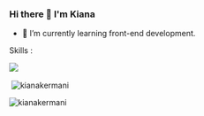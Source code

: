 ### Hi there 👋 I'm Kiana
- 🌱 I’m currently learning front-end development.

Skills :
<p align="left">
  <a href="https://skillicons.dev">
    <img src="https://skillicons.dev/icons?i=html,css,bootstrap,js,react,ts,tailwind"/>
  </a>
</p>


<p>&nbsp;<img align="center" src="https://github-readme-stats.vercel.app/api?username=kianakermani&show_icons=true&locale=en" alt="kianakermani" /></p>

<p><img align="center" src="https://github-readme-streak-stats.herokuapp.com/?user=kianakermani&" alt="kianakermani" /></p>





